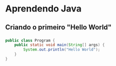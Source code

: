 # Aprendendo Java
## Criando o primeiro "Hello World"
### 

```java 
public class Program {
    public static void main(String[] args) {
        System.out.println("Hello World");
    }
}
```